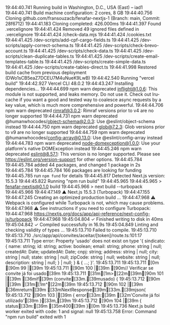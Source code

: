 19:44:40.741 Running build in Washington, D.C., USA (East) – iad1
19:44:40.741 Build machine configuration: 2 cores, 8 GB
19:44:40.756 Cloning github.com/fransouzacb/fenafar-nextjs-1 (Branch: main, Commit: 28f6712)
19:44:41.183 Cloning completed: 426.000ms
19:44:41.397 Found .vercelignore
19:44:41.424 Removed 49 ignored files defined in .vercelignore
19:44:41.424   /check-data.mjs
19:44:41.424   /cookies.txt
19:44:41.425   /dev-scripts/add-cpf-cargo-fields.ts
19:44:41.425   /dev-scripts/apply-correct-schema.ts
19:44:41.425   /dev-scripts/check-brevo-account.ts
19:44:41.425   /dev-scripts/check-data.ts
19:44:41.425   /dev-scripts/clean-duplicate-tables.ts
19:44:41.425   /dev-scripts/create-email-templates-table.ts
19:44:41.425   /dev-scripts/create-simple-data.ts
19:44:41.425   /dev-scripts/create-tables-direct.ts
19:44:41.998 Restored build cache from previous deployment (DWo1sCB5eaZ7DCEU7M4uNueK9LwB)
19:44:42.540 Running "vercel build"
19:44:42.927 Vercel CLI 48.0.2
19:44:43.247 Installing dependencies...
19:44:44.699 npm warn deprecated inflight@1.0.6: This module is not supported, and leaks memory. Do not use it. Check out lru-cache if you want a good and tested way to coalesce async requests by a key value, which is much more comprehensive and powerful.
19:44:44.706 npm warn deprecated rimraf@3.0.2: Rimraf versions prior to v4 are no longer supported
19:44:44.731 npm warn deprecated @humanwhocodes/object-schema@2.0.3: Use @eslint/object-schema instead
19:44:44.750 npm warn deprecated glob@7.2.3: Glob versions prior to v9 are no longer supported
19:44:44.759 npm warn deprecated @humanwhocodes/config-array@0.13.0: Use @eslint/config-array instead
19:44:44.783 npm warn deprecated node-domexception@1.0.0: Use your platform's native DOMException instead
19:44:45.246 npm warn deprecated eslint@8.57.1: This version is no longer supported. Please see https://eslint.org/version-support for other options.
19:44:45.784 
19:44:45.784 added 44 packages, and changed 1 package in 2s
19:44:45.784 
19:44:45.784 166 packages are looking for funding
19:44:45.785   run `npm fund` for details
19:44:45.817 Detected Next.js version: 15.5.3
19:44:45.822 Running "npm run build"
19:44:45.965 
19:44:45.965 > fenafar-nextjs@0.1.0 build
19:44:45.966 > next build --turbopack
19:44:45.966 
19:44:47.149    ▲ Next.js 15.5.3 (Turbopack)
19:44:47.155 
19:44:47.245    Creating an optimized production build ...
19:44:47.968  ⚠ Webpack is configured while Turbopack is not, which may cause problems.
19:44:47.968  ⚠ See instructions if you need to configure Turbopack:
19:44:47.968   https://nextjs.org/docs/app/api-reference/next-config-js/turbopack
19:44:47.968 
19:45:04.804  ✓ Finished writing to disk in 40ms
19:45:04.842  ✓ Compiled successfully in 16.9s
19:45:04.849    Linting and checking validity of types ...
19:45:13.710 Failed to compile.
19:45:13.710 
19:45:13.710 ./src/app/api/convites/aceitar/[token]/route.ts:101:17
19:45:13.711 Type error: Property 'usado' does not exist on type '{ sindicato: { name: string; id: string; active: boolean; email: string; phone: string | null; createdAt: Date; updatedAt: Date; cnpj: string; address: string | null; city: string | null; state: string | null; zipCode: string | null; website: string | null; description: string | null; } | null; } & { ...; }'.
19:45:13.711 
19:45:13.711 [0m [90m  99 |[39m
19:45:13.711  [90m 100 |[39m     [90m// Verificar se convite já foi usado[39m
19:45:13.711 [31m[1m>[22m[39m[90m 101 |[39m     [36mif[39m (convite[33m.[39musado) {
19:45:13.712  [90m     |[39m                 [31m[1m^[22m[39m
19:45:13.712  [90m 102 |[39m       [36mreturn[39m [33mNextResponse[39m[33m.[39mjson(
19:45:13.712  [90m 103 |[39m         { error[33m:[39m [32m'Convite já foi utilizado'[39m }[33m,[39m
19:45:13.712  [90m 104 |[39m         { status[33m:[39m [35m400[39m }[0m
19:45:13.736 Next.js build worker exited with code: 1 and signal: null
19:45:13.758 Error: Command "npm run build" exited with 1
